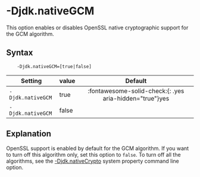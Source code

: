 <!--
* Copyright (c) 2017, 2024 IBM Corp. and others
*
* This program and the accompanying materials are made
* available under the terms of the Eclipse Public License 2.0
* which accompanies this distribution and is available at
* https://www.eclipse.org/legal/epl-2.0/ or the Apache
* License, Version 2.0 which accompanies this distribution and
* is available at https://www.apache.org/licenses/LICENSE-2.0.
*
* This Source Code may also be made available under the
* following Secondary Licenses when the conditions for such
* availability set forth in the Eclipse Public License, v. 2.0
* are satisfied: GNU General Public License, version 2 with
* the GNU Classpath Exception [1] and GNU General Public
* License, version 2 with the OpenJDK Assembly Exception [2].
*
* [1] https://www.gnu.org/software/classpath/license.html
* [2] https://openjdk.org/legal/assembly-exception.html
*
* SPDX-License-Identifier: EPL-2.0 OR Apache-2.0 OR GPL-2.0-only WITH Classpath-exception-2.0 OR GPL-2.0-only WITH OpenJDK-assembly-exception-1.0
-->

# -Djdk.nativeGCM

This option enables or disables OpenSSL native cryptographic support for the GCM algorithm.


## Syntax

        -Djdk.nativeGCM=[true|false]

| Setting           | value    | Default                                                                        |
|-------------------|----------|:------------------------------------------------------------------------------:|
| `-Djdk.nativeGCM` | true     | :fontawesome-solid-check:{: .yes aria-hidden="true"}<span class="sr-only">yes</span> |
| `-Djdk.nativeGCM` | false    |                                                                                |

## Explanation

OpenSSL support is enabled by default for the GCM algorithm. If you want to turn off this algorithm only, set this option to `false`. To turn off all the algorithms, see the [-Djdk.nativeCrypto](djdknativecrypto.md) system property command line option.




<!-- ==== END OF TOPIC ==== djdknativegcm.md ==== -->
